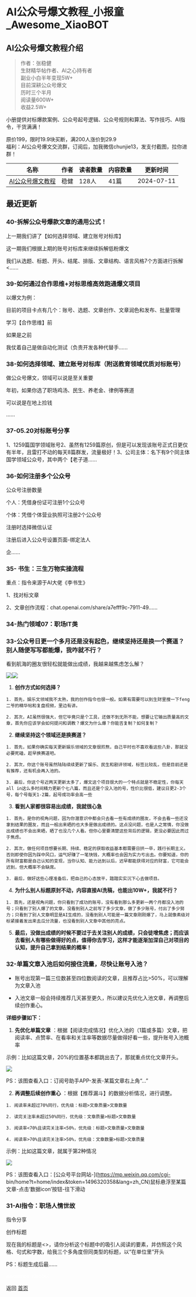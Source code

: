 # AI公众号爆文教程_小报童_Awesome_XiaoBOT

## AI公众号爆文教程介绍
> 作者：张稳健    
生财精华帖作者、AI之心持有者    
副业小白半年变现5W+    
目前深耕公众号爆文    
历时三个半月    
阅读量600W+    
收益2.5W+    
    
小册提供对标爆款案例、公众号起号逻辑、公众号规则和算法、写作技巧、AI指令，干货满满！    
    
原价199，限时19.9块买断，满200人涨价到29.9    
福利：AI公众号爆文交流群，订阅后，加我微信chunjie13，发支付截图，拉你进群！  
  


|名称|作者|读者数量|内容数量|更新时间|
|---|---|---|---|---|
|[AI公众号爆文教程](https://xiaobot.net/p/zt989799?refer=9c3f1c95-a052-465a-9902-f6d75080262a)|稳健|128人|41篇|2024-07-11|

## 最近更新
### 40-拆解公众号爆款文章的通用公式！

上一期我们讲了【如何选择领域、建立账号对标库】

这一期我们根据上期的账号对标库来继续拆解低粉爆文

我们从选题、标题、开头、结尾、排版、文章结构、语言风格7个方面进行拆解<......

### 39-如何通过合作思维+对标思维高效跑通爆文项目

以爆文为例：

目前的项目卡点有几个：账号、选题、文章创作、文章润色和发布、批量管理

学习【合作思维】前

如果是之前

我仗着自己是做自动化测试（负责开发各种代替手......

### 38-如何选择领域、建立账号对标库（附送教育领域优质对标账号）

做公众号爆文，领域可以说是至关重要

年初，如果你选了职场鸡汤、民生、养老金、律例等赛道

可以说是在地上捡钱

......

### 37-05.20对标账号分享

1、1259篇国学领域账号2、虽然有1259篇原创，但是可以发现该账号正式日更仅有半年，且雷打不动的每天8篇群发，流量极好！3、公司主体：名下有9个同主体国学领域公众号，其中两个【老子道......

### 36-如何注册多个公众号

公众号注册数量

个人：凭借身份证可注册1个公众号

个体：凭借个体营业执照可注册2个公众号

注册时选择微信认证

注册后进入公众号设置页面-绑定法人

企......

### 35- 书生：三生万物实操流程

重点：指令来源于AI大佬《李书生》

1、找对标文章

2、文章创作流程：chat.openai.com/share/a7efff9c-7911-49......

### 34-热门领域07：职场IT类

### 33-公众号日更一个多月还是没有起色，继续坚持还是换一个赛道？ 别人随便写写都能爆，我咋就不行？
看到航海的圈友很轻松就能做出成绩，我越来越焦虑怎么解？

![](https://static.xiaobot.net/file/2024-03-28/306156/f72244738ca62c6f4ca5a903fdfa2bdf.png)![](https://static.xiaobot.net/file/2024-03-28/306156/1a39738f74c5e618dee1cb85800081e8.png)

  1. **创作方式如何选择？**

    1. 首先，娱乐文领域我不太熟，我的创作指令也很一般。如果有需要可以到生财里搜一下feng二爷的精华帖和复盘视频，里边有讲。

    2. 其次，AI虽然很强大，但它毕竟只是个工具，还做不到无所不能，想要让它输出质量高的文章，首先你应该学会如何提问和调教？爆文为什么爆？你能否复制？如何复制？

  2. **继续坚持这个领域还是换赛道？**

    1. 首先，如果你确实每天更新娱乐领域的文章很煎熬，自己平时也不喜欢看这些八卦，那就没必要死磕，趁早换赛道吧。

    2. 其次，你这个账号虽然陆陆续续更新了娱乐、民生和剧评领域，标签比较乱，但是目前还是有推荐，还有机会再入池的。

    3. 最后，你这个号近两天更新太多了，爆文这个项目很大的一个特点就是不稳定性，你每天all in这么多时间精力更新个七八篇，而且还是个没入池的号，性价比很低，建议日更2-3个号，每个号每天1-2篇，起号成功率会高一些

  3. **看到人家都很容易出成绩，我就很心急**

    1. 首先，是你的视角问题，因为你潜意识中都会只去看一些有成绩的圈友，不会去看一些还没拿到结果的圈友，而且一般出来晒的也大多是做出成绩的。这点没问题，也是人之常情，你没做出成绩也不会出来晒，晒了也没几个人看。但你心里要清楚这些背后的逻辑，更没必要因此而过于焦虑。

    2. 其次，做任何项目想要长期、持续、稳定的获取收益基本都需要日拱一卒，践行长期主义。否则即使你因为踩中风口，运气好赚了一笔快钱，大概率也会因为实力亏出去。你要知道，你的所有财富都是自己认知的变现，当你认知、能力达到以后，迟早都能获得对应的财富，它可能会迟到，但大概率不会缺席。

    3. 最后，做好这些心理准备后，把自己的心态放平，踏踏实实沉下心去做项目。

  4. **为什么别人标题原封不动，内容直接AI洗稿，也能出10W+，我就不行？**

    1. 首先，还是视角问题，你只看到了成功的账号，没有看到那么多更新一两个月都没入池的号；只看到了别人爆了的文章，没看到别人之前写了多少文章，做了多少账号，付出了多少努力；只看到了别人文章明显是AI生成的，没看到别人可能是一篇文章刚刚爆了，马上就像素级对标紧接着发出来去瓜分流量，也没看到别人文章中其他的亮点。

  5. **最后，没做出成绩的时候不要过于去关注别人的成绩，只会徒增焦虑；而应该去看别人有哪些做得好的点，值得你去学习，这样才能逐渐加深自己对项目的认知，提升自己拿到结果的概率！**

### 32-单篇文章入池后如何接住流量，尽快让账号入池？

  * 账号出现第一篇三位数甚至四位数阅读的文章，且推荐占比>50%，可以理解为文章入池

  * 入池文章一般会持续推荐几天甚至更久，所以建议先优化入池文章，再调整后续创作重心。

**详细步骤如下：**

  1. **先优化单篇文章** ：根据【阅读完成情况】优化入池的（1篇或多篇）文章，把阅读率、点赞率、在看率和关注率等数据尽量做得好看一些，提升账号入池概率

示例：比如这篇文章，20%的位置基本都跳出去了，那就重点优化文章开头。

![](https://static.xiaobot.net/file/2024-03-25/306156/4350298f18285035290d030fa08d7be8.png)

PS：该图查看入口：订阅号助手APP-发表-某篇文章右上角“...”

  2. **再调整后续创作重心** ：根据【推荐漏斗】的数据分析情况，进行调整。

    1. 阅读率未超过70%同行，优先级：标题>文章质量>文章数量

    2. 读完关注率未超过50%同行，优先级：文章质量>标题>文章数量

    3. 阅读率<70%且读完关注率<50%，优先级：标题>文章质量>文章数量

    4. 阅读率>70%且读完关注率>50%，优先级：文章数量>标题>文章质量

示例：比如这篇文章，就属于第2种情况

![](https://static.xiaobot.net/file/2024-03-25/306156/69fbc750511692b2dae879785011d4ff.png)

PS：该图查看入口：[公众号平台网站-](https://mp.weixin.qq.com/cgi-
bin/home?t=home/index&token=1496320358&lang=zh_CN)鼠标悬浮至某篇文章-点击‘数据icon’按钮-往下滑动

### 31-AI指令：职场人情世故

指令分享

创作标题

现在我的标题是<>，请你分析这个标题中的吸引人阅读的要素，并仿照这个风格、句式和字数，给我三个多角度但同类型的标题，以“在单位里”开头

PS：标题生成后最......


<a href="https://github.com/Reno9527/awesome-xiaobot" style="color: white; text-decoration: none;">awesome-xiaobot</a>

返回 [首页](../README.md)
